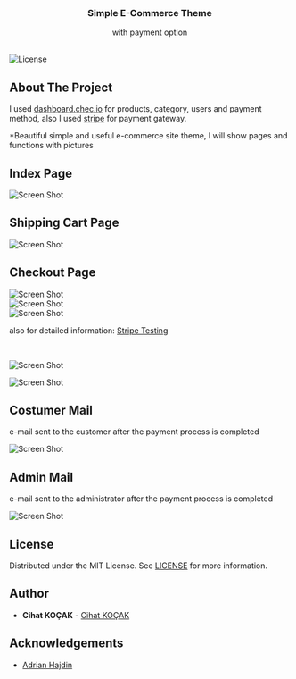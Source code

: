 <br/>
<p align="center">
  <a href="https://github.com/iksipias/E-Commerce">
  </a>

  <h3 align="center">Simple E-Commerce Theme</h3>

  <p align="center">
    with payment option
    <br/>
    <br/>
  </p>
</p>

![License](https://img.shields.io/github/license/iksipias/E-Commerce) 

## About The Project

I used <a href ="https://dashboard.chec.io"> dashboard.chec.io</a> for products, category, users and payment method,
also I used <a href ="https://stripe.com/"> stripe</a> for payment gateway.




*Beautiful simple and useful e-commerce site theme, I will show pages and functions with pictures


## Index Page
![Screen Shot](https://github.com/CihatKOCAK/shopping-cart/blob/main/README/index.PNG)
## Shipping Cart Page
![Screen Shot](README/shippingCart.PNG)
## Checkout Page
![Screen Shot](README/checkout-s1.PNG)
<br/>
![Screen Shot](README/checkout-s2.PNG)<br/>
![Screen Shot](README/test-cart-number.PNG)

<p>also for detailed information: <a href ="https://stripe.com/docs/testing"> Stripe Testing</a> </p><br/>

![Screen Shot](README/checkout-s3.PNG)<br/>

![Screen Shot](README/checkout-s4.PNG)

## Costumer Mail

e-mail sent to the customer after the payment process is completed

![Screen Shot](README/mailCostumer.PNG)

## Admin Mail

e-mail sent to the administrator after the payment process is completed

![Screen Shot](README/adminMail.PNG)


## License

Distributed under the MIT License. See [LICENSE](https://github.com/iksipias/E-Commerce/blob/main/LICENSE.md) for more information.

## Author

* **Cihat KOÇAK** - [Cihat KOÇAK](https://github.com/CihatKOCAK)

## Acknowledgements

* [Adrian Hajdin](https://github.com/adrianhajdin)

